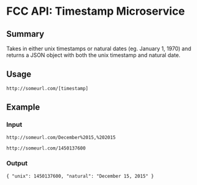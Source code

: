 # FCC API: Timestamp Microservice

## Summary
Takes in either unix timestamps or natural dates (eg. January 1, 1970) 
and returns a JSON object with both the unix timestamp and natural date.

## Usage

```http://someurl.com/[timestamp]```

## Example

### Input
```http://someurl.com/December%2015,%202015```

```http://someurl.com/1450137600```

### Output
```{ "unix": 1450137600, "natural": "December 15, 2015" }```